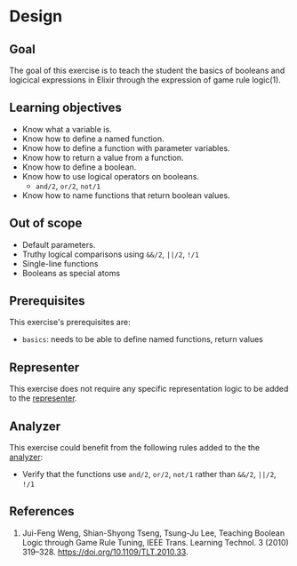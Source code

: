 # Design

## Goal

The goal of this exercise is to teach the student the basics of booleans and logicical expressions in Elixir through the expression of game rule logic(1).

## Learning objectives

- Know what a variable is.
- Know how to define a named function.
- Know how to define a function with parameter variables.
- Know how to return a value from a function.
- Know how to define a boolean.
- Know how to use logical operators on booleans.
  - `and/2`, `or/2`, `not/1`
- Know how to name functions that return boolean values.

## Out of scope

- Default parameters.
- Truthy logical comparisons using `&&/2`, `||/2`, `!/1`
- Single-line functions
- Booleans as special atoms

## Prerequisites

This exercise's prerequisites are:

- `basics`: needs to be able to define named functions, return values

## Representer

This exercise does not require any specific representation logic to be added to the [representer][representer].

## Analyzer

This exercise could benefit from the following rules added to the the [analyzer][analyzer]:

- Verify that the functions use `and/2`, `or/2`, `not/1` rather than `&&/2`, `||/2`, `!/1`

[analyzer]: https://github.com/exercism/elixir-analyzer
[representer]: https://github.com/exercism/elixir-representer

## References

1. Jui-Feng Weng, Shian-Shyong Tseng, Tsung-Ju Lee, Teaching Boolean Logic through Game Rule Tuning, IEEE Trans. Learning Technol. 3 (2010) 319–328. <https://doi.org/10.1109/TLT.2010.33>.
